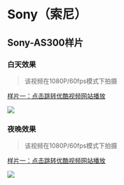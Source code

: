 # Sony（索尼）

## Sony-AS300样片

### 白天效果

> 该视频在1080P/60fps模式下拍摄

[样片一：点击跳转优酷视频网站播放](http://v.youku.com/v_show/id_XMzkzMDY4MTAwNA==.html)

[![](https://ae01.alicdn.com/kf/HTB1hRycX2LsK1Rjy0Fbq6xSEXXa4.jpg)](http://v.youku.com/v_show/id_XMzkzMDY4MTAwNA==.html)

### 夜晚效果

> 该视频在1080P/60fps模式下拍摄

[样片一：点击跳转优酷视频网站播放](http://v.youku.com/v_show/id_XMzkzMjI3ODA3Mg==.html)

[![](https://ae01.alicdn.com/kf/HTB1uPHwXPLuK1Rjy0Fh760pdFXaQ.png)](http://v.youku.com/v_show/id_XMzkzMjI3ODA3Mg==.html)